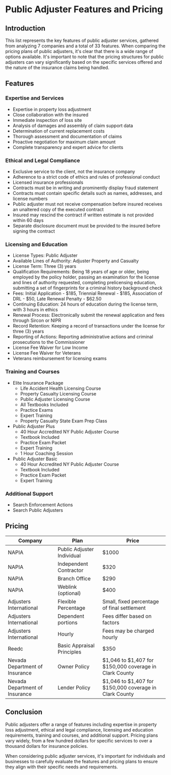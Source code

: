 # Public Adjuster Features and Pricing

## Introduction
This list represents the key features of public adjuster services, gathered from analyzing 7 companies and a total of 33 features. When comparing the pricing plans of public adjusters, it's clear that there is a wide range of options available. It's important to note that the pricing structures for public adjusters can vary significantly based on the specific services offered and the nature of the insurance claims being handled.

## Features
### Expertise and Services
- Expertise in property loss adjustment
- Close collaboration with the insured
- Immediate inspection of loss site
- Analysis of damages and assembly of claim support data
- Determination of current replacement costs
- Thorough assessment and documentation of claims
- Proactive negotiation for maximum claim amount
- Complete transparency and expert advice for clients

### Ethical and Legal Compliance
- Exclusive service to the client, not the insurance company
- Adherence to a strict code of ethics and rules of professional conduct
- Licensed insurance professionals
- Contracts must be in writing and prominently display fraud statement
- Contracts must contain specific details such as names, addresses, and license numbers
- Public adjuster must not receive compensation before insured receives an unaltered copy of the executed contract
- Insured may rescind the contract if written estimate is not provided within 60 days
- Separate disclosure document must be provided to the insured before signing the contract

### Licensing and Education
- License Types: Public Adjuster
- Available Lines of Authority: Adjuster Property and Casualty
- License Term: Three (3) years
- Qualification Requirements: Being 18 years of age or older, being employed by the policy holder, passing an examination for the license and lines of authority requested, completing prelicensing education, submitting a set of fingerprints for a criminal history background check
- Fees: Initial Application - $185, Triennial Renewal - $185, Association of DRL - $50, Late Renewal Penalty - $62.50
- Continuing Education: 24 hours of education during the license term, with 3 hours in ethics
- Renewal Process: Electronically submit the renewal application and fees through Sircon or NIPR
- Record Retention: Keeping a record of transactions under the license for three (3) years
- Reporting of Actions: Reporting administrative actions and criminal prosecutions to the Commissioner
- License Fee Waiver for Low Income
- License Fee Waiver for Veterans
- Veterans reimbursement for licensing exams

### Training and Courses
- Elite Insurance Package
  - Life Accident Health Licensing Course
  - Property Casualty Licensing Course
  - Public Adjuster Licensing Course
  - All Textbooks Included
  - Practice Exams
  - Expert Training
  - Property Casualty State Exam Prep Class
- Public Adjuster Plus
  - 40 Hour Accredited NY Public Adjuster Course
  - Textbook Included
  - Practice Exam Packet
  - Expert Training
  - 1 Hour Coaching Session
- Public Adjuster Basic
  - 40 Hour Accredited NY Public Adjuster Course
  - Textbook Included
  - Practice Exam Packet
  - Expert Training

### Additional Support
- Search Enforcement Actions
- Search Public Adjusters

## Pricing
| Company                   | Plan                      | Price     |
|---------------------------|---------------------------|-----------|
| NAPIA                     | Public Adjuster Individual| $1000     |
| NAPIA                     | Independent Contractor    | $320      |
| NAPIA                     | Branch Office             | $290      |
| NAPIA                     | Weblink (optional)        | $400      |
| Adjusters International   | Flexible Percentage       | Small, fixed percentage of final settlement |
| Adjusters International   | Dependent portions        | Fees differ based on factors |
| Adjusters International   | Hourly                    | Fees may be charged hourly |
| Reedc                     | Basic Appraisal Principles| $350      |
| Nevada Department of Insurance | Owner Policy         | $1,046 to $1,407 for $150,000 coverage in Clark County |
| Nevada Department of Insurance | Lender Policy        | $1,046 to $1,407 for $150,000 coverage in Clark County |

## Conclusion
Public adjusters offer a range of features including expertise in property loss adjustment, ethical and legal compliance, licensing and education requirements, training and courses, and additional support. Pricing plans vary widely, from a few hundred dollars for specific services to over a thousand dollars for insurance policies.

When considering public adjuster services, it's important for individuals and businesses to carefully evaluate the features and pricing plans to ensure they align with their specific needs and requirements.